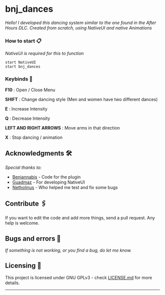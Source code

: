 # bnj_dances
 
_Hello! I developed this dancing system similar to the one found in the After Hours DLC. Created from scratch, using NativeUI and native Animations_
 
### How to start 📋
 
_NativeUI is required for this to function_
 
```
start NativeUI
start bnj_dances
```
 
### Keybinds 🔧
 

__F10__ : Open / Close Menu

__SHIFT__ : Change dancing style (Men and women have two different dances)

__E__ : Increase Intensity

__Q__ : Decrease Intensity

__LEFT AND RIGHT ARROWS__ : Move arms in that direction

__X__ : Stop dancing / animation


 
## Acknowledgments 🛠️
 
_Special thanks to:_
 
* [Benjannabis](http://github.com/Benjannabis) - Code for the plugin
* [Guadmaz](http://github.com/Guad) - For developing NativeUI
* [Netholinus](http://steamcommunity.com/id/Netholinus/) - Who helped me test and fix some bugs
 
## Contribute 🖇️
 
If you want to edit the code and add more things, send a pull request. Any help is welcome.  
 
## Bugs and errors 🚀
 
_If something is not working, or you find a bug, do let me know._
 
 
## Licensing 📄
 
This project is licensed under GNU GPLv3 - check [LICENSE.md](LICENSE) for more details.
 
---
